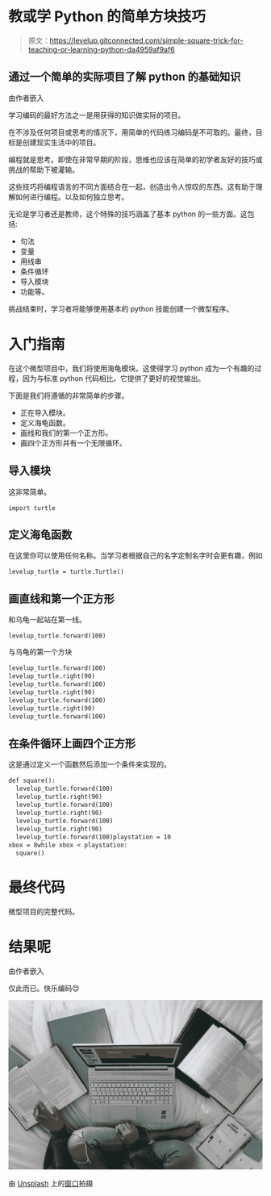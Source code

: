 # 教或学 Python 的简单方块技巧

> 原文：<https://levelup.gitconnected.com/simple-square-trick-for-teaching-or-learning-python-da4959af9af6>

## 通过一个简单的实际项目了解 python 的基础知识

由作者嵌入

学习编码的最好方法之一是用获得的知识做实际的项目。

在不涉及任何项目或思考的情况下，用简单的代码练习编码是不可取的。最终，目标是创建现实生活中的项目。

编程就是思考。即使在非常早期的阶段，思维也应该在简单的初学者友好的技巧或挑战的帮助下被灌输。

这些技巧将编程语言的不同方面结合在一起，创造出令人惊叹的东西。这有助于理解如何进行编程。以及如何独立思考。

无论是学习者还是教师，这个特殊的技巧涵盖了基本 python 的一些方面。这包括:

*   句法
*   变量
*   用线串
*   条件循环
*   导入模块
*   功能等。

挑战结束时，学习者将能够使用基本的 python 技能创建一个微型程序。

# 入门指南

在这个微型项目中，我们将使用海龟模块。这使得学习 python 成为一个有趣的过程，因为与标准 python 代码相比，它提供了更好的视觉输出。

下面是我们将遵循的非常简单的步骤。

*   正在导入模块。
*   定义海龟函数。
*   画线和我们的第一个正方形。
*   画四个正方形并有一个无限循环。

## 导入模块

这非常简单。

```
import turtle
```

## 定义海龟函数

在这里你可以使用任何名称。当学习者根据自己的名字定制名字时会更有趣，例如

```
levelup_turtle = turtle.Turtle()
```

## 画直线和第一个正方形

和乌龟一起站在第一线。

```
levelup_turtle.forward(100)
```

与乌龟的第一个方块

```
levelup_turtle.forward(100)
levelup_turtle.right(90)
levelup_turtle.forward(100)
levelup_turtle.right(90)
levelup_turtle.forward(100)
levelup_turtle.right(90)
levelup_turtle.forward(100)
```

## 在条件循环上画四个正方形

这是通过定义一个函数然后添加一个条件来实现的。

```
def square():
  levelup_turtle.forward(100)
  levelup_turtle.right(90)
  levelup_turtle.forward(100)
  levelup_turtle.right(90)
  levelup_turtle.forward(100)
  levelup_turtle.right(90)
  levelup_turtle.forward(100)playstation = 10
xbox = 8while xbox < playstation:
  square()
```

# 最终代码

微型项目的完整代码。

# 结果呢

由作者嵌入

仅此而已。快乐编码😊

![](img/a3262ef16f4a859e903cd41525b02411.png)

由 [Unsplash](https://unsplash.com?utm_source=medium&utm_medium=referral) 上的[窗口](https://unsplash.com/@windows?utm_source=medium&utm_medium=referral)拍摄